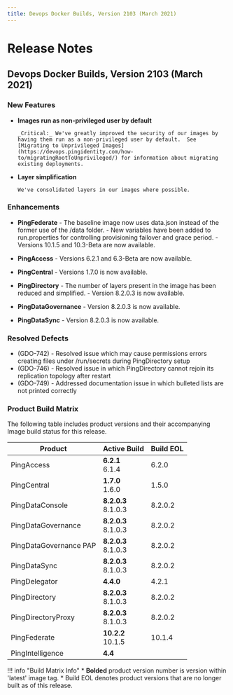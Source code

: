 ```yaml
---
title: Devops Docker Builds, Version 2103 (March 2021)
---
```

# Release Notes

## Devops Docker Builds, Version 2103 (March 2021)

### New Features

- **Images run as non-privileged user by default**

      _Critical:_ We've greatly improved the security of our images by having them run as a non-privileged user by default.  See [Migrating to Unprivileged Images](https://devops.pingidentity.com/how-to/migratingRootToUnprivileged/) for information about migrating existing deployments.

- **Layer simplification**

      We've consolidated layers in our images where possible.

### Enhancements

- **PingFederate**
      - The baseline image now uses data.json instead of the former use of the /data folder.
      - New variables have been added to run.properties for controlling provisioning failover and grace period.
      - Versions 10.1.5 and 10.3-Beta are now available.

- **PingAccess**
      - Versions 6.2.1 and 6.3-Beta are now available.

- **PingCentral**
      - Versions 1.7.0 is now available.

- **PingDirectory**
      - The number of layers present in the image has been reduced and simplified.
      - Version 8.2.0.3 is now available.

- **PingDataGovernance**
      - Version 8.2.0.3 is now available.

- **PingDataSync**
      - Version 8.2.0.3 is now available.

### Resolved Defects

- (GDO-742) - Resolved issue which may cause permissions errors creating files under /run/secrets during PingDirectory setup
- (GDO-746) - Resolved issue in which PingDirectory cannot rejoin its replication topology after restart
- (GDO-749) - Addressed documentation issue in which bulleted lists are not printed correctly

### Product Build Matrix

The following table includes product versions and their accompanying Image build status for this release.

| Product | Active Build | Build EOL |
|------|------|------|
| PingAccess | <b>6.2.1</b><br/>6.1.4 | 6.2.0 |
| PingCentral | <b>1.7.0</b><br/>1.6.0 | 1.5.0  |
| PingDataConsole | <b>8.2.0.3</b><br/>8.1.0.3 | 8.2.0.2<br/> |
| PingDataGovernance | <b>8.2.0.3</b><br/>8.1.0.3 | 8.2.0.2<br/> |
| PingDataGovernance PAP |  <b>8.2.0.3</b><br/>8.1.0.3 | 8.2.0.2<br/> |
| PingDataSync |  <b>8.2.0.3</b><br/>8.1.0.3 | 8.2.0.2<br/> |
| PingDelegator | <b>4.4.0</b> | 4.2.1 |
| PingDirectory |  <b>8.2.0.3</b><br/>8.1.0.3 | 8.2.0.2<br/> |
| PingDirectoryProxy |  <b>8.2.0.3</b><br/>8.1.0.3 | 8.2.0.2<br/> |
| PingFederate | <b>10.2.2</b><br/>10.1.5 | 10.1.4 <br/>|
| PingIntelligence | <b>4.4</b> |  |

!!! info "Build Matrix Info"
    * <b>Bolded</b> product version number is version within 'latest' image tag.
    * Build EOL denotes product versions that are no longer built as of this release.
